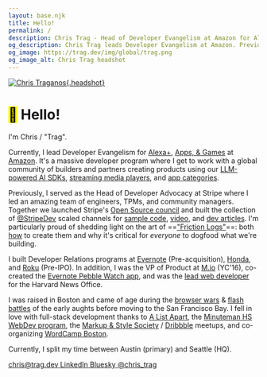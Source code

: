 ```yaml
---
layout: base.njk
title: Hello!
permalink: /
description: Chris Trag - Head of Developer Evangelism at Amazon for Alexa+, Apps, & Games. Previously led Developer Advocacy at Stripe, Evernote, and Roku.
og_description: Chris Trag leads Developer Evangelism at Amazon. Previously built developer programs at Stripe, Evernote, and Roku.
og_image: https://trag.dev/img/global/trag.png
og_image_alt: Chris Trag headshot
---
```


[![Chris Traganos](/img/global/trag-medium.webp){.headshot}](http://localhost:8081/img/global/trag.png)

# <mark><span class="icon-container"><i class="fi fi-rr-hand-wave"></i></span><span class="sr-only">👋</span></mark> Hello!

I'm Chris / "Trag".

Currently, I lead Developer Evangelism for [Alexa+](https://developer.amazon.com/en-US/alexa), [Apps, & Games](https://developer.amazon.com/apps-and-games) at [Amazon](https://developer.amazon.com/). It's a massive developer program where I get to work with a global community of builders and partners creating products using our [LLM-powered AI SDKs](https://developer.amazon.com/en-US/blogs/alexa/alexa-skills-kit/2025/02/new-alexa-announce-blog), [streaming media players](https://www.amazon.com/Amazon-Fire-TV-Family/b?ie=UTF8&node=8521791011), and [app categories](https://www.amazon.com/mobile-apps/b?nodl=1&ie=UTF8&node=2350149011).
 
Previously, I served as the Head of Developer Advocacy at Stripe where I led an amazing team of engineers, TPMs, and community managers. Together we launched Stripe's [Open Source council](https://github.com/customer-stories/stripe) and built the collection of [@StripeDev](https://twitter.com/StripeDev) scaled channels for [sample code](https://github.com/stripe-samples), [video](https://www.youtube.com/stripedevelopers), and [dev articles](https://stripe.dev/). I'm particularly proud of shedding light on the art of ==["Friction Logs"](https://x.com/lennysan/status/1658293670960066562?lang=en)==: both [how](https://mikebifulco.com/posts/how-stripe-uses-friction-logs) to create them and why it's critical for _everyone_ to dogfood what we're building. 

I built Developer Relations programs at [Evernote](https://dev.evernote.com/) (Pre-acquisition), [Honda](https://xcelerator.hondainnovations.com/honda-silicon-valley-lab-launches-hsvl-vehicle-api-for-evernote-devcup/), and [Roku](https://developer.roku.com/) (Pre-IPO). In addition, I was the VP of Product at [M.io](https://m.io) (YC'16), co-created the [Evernote Pebble Watch app](https://appleinsider.com/articles/14/03/07/pebble_adds_ebay_evernote_time_warner_as_latest_smart_watch_app_partners.html), and was the [lead web developer](https://news.harvard.edu/gazette/story/2011/06/for-harvard-an-it-summit/) for the Harvard News Office.

I was raised in Boston and came of age during the [browser wars](https://en.m.wikipedia.org/wiki/Thoughts_on_Flash) & [flash battles](https://en.m.wikipedia.org/wiki/Thoughts_on_Flash) of the early aughts before moving to the San Francisco Bay. I fell in love with full-stack development thanks to [A List Apart](https://alistapart.com/about/), the [Minuteman HS WebDev program](https://www.minuteman.org/career-technical-education/majors/programming-and-web-development), the [Markup & Style Society](https://www.flickr.com/groups/markupandstyle/pool/) / [Dribbble](https://en.m.wikipedia.org/wiki/Dribbble) meetups, and co-organizing [WordCamp Boston](https://boston.wordcamp.org/2011/call-for-volunteers/). 

Currently, I split my time between Austin (primary) and Seattle (HQ).

<div class="social-links">
    <a href="mailto:chris@trag.dev" class="social-link">
        <span class="icon-container">
            <i class="fi fi-rr-mailbox"></i>
            <i class="fi fi-sr-mailbox icon-solid"></i>
        </span>
        <span>chris@trag.dev</span>
    </a>
    <a href="https://www.linkedin.com/in/ctraganos" class="social-link">
        <span class="icon-container">
            <i class="fi fi-rr-id-badge"></i>
            <i class="fi fi-sr-id-badge icon-solid"></i>
        </span>
        <span>LinkedIn</span>
    </a>
    <a href="https://bsky.app/profile/trag.dev" class="social-link">
        <span class="icon-container">
            <i class="fi fi-rr-butterfly"></i>
            <i class="fi fi-sr-butterfly icon-solid"></i>
        </span>
        <span>Bluesky</span>
    </a>
    <a href="https://twitter.com/chris_trag" class="social-link">
        <span class="icon-container">
            <i class="fi fi-rr-square-x"></i>
            <i class="fi fi-sr-square-x icon-solid"></i>
        </span>
        <span>@chris_trag</span>
    </a>
</div>
